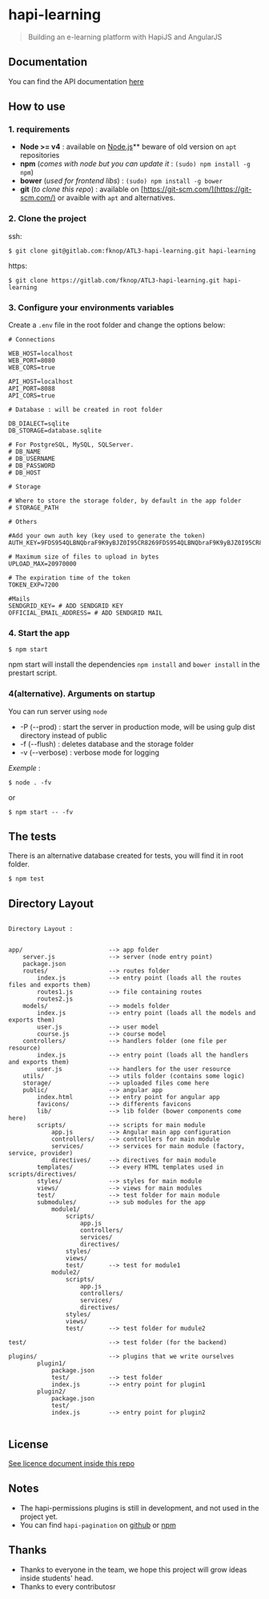 # hapi-learning 

> Building an e-learning platform with HapiJS and AngularJS

## Documentation

You can find the API documentation [here](http://fknop.github.io/hapi-learning-docs)

## How to use

### 1. requirements

+ **Node >= v4** : available on [Node.js](https://nodejs.org/en/)** beware of old version on `apt` repositories
+ **npm** (*comes with node but you can update it* : `(sudo) npm install -g npm`)
+ **bower** (*used for frontend libs*) : `(sudo) npm install -g bower`
+ **git** (*to clone this repo*) : available on [https://git-scm.com/](https://git-scm.com/) or avaible with `apt` and alternatives.

### 2. Clone the project

ssh:
```
$ git clone git@gitlab.com:fknop/ATL3-hapi-learning.git hapi-learning
```

https:
```
$ git clone https://gitlab.com/fknop/ATL3-hapi-learning.git hapi-learning
```

### 3. Configure your environments variables

Create a `.env` file in the root folder and change the options below:

```
# Connections

WEB_HOST=localhost
WEB_PORT=8080
WEB_CORS=true

API_HOST=localhost
API_PORT=8088
API_CORS=true

# Database : will be created in root folder

DB_DIALECT=sqlite
DB_STORAGE=database.sqlite

# For PostgreSQL, MySQL, SQLServer.
# DB_NAME
# DB_USERNAME
# DB_PASSWORD
# DB_HOST

# Storage

# Where to store the storage folder, by default in the app folder
# STORAGE_PATH

# Others

#Add your own auth key (key used to generate the token)
AUTH_KEY=9FDS954QLBNQbraF9K9yBJZ0I95CR8269FDS954QLBNQbraF9K9yBJZ0I95CR826

# Maximum size of files to upload in bytes
UPLOAD_MAX=20970000

# The expiration time of the token
TOKEN_EXP=7200

#Mails
SENDGRID_KEY= # ADD SENDGRID KEY
OFFICIAL_EMAIL_ADDRESS= # ADD SENDGRID MAIL

```

### 4. Start the app 

```
$ npm start
```

npm start will install the dependencies `npm install` and `bower install` in the prestart script.


### 4(alternative). Arguments on startup

You can run server using `node`

* -P (--prod) : start the server in production mode, will be using gulp dist directory instead of public
* -f (--flush) : deletes database and the storage folder 
* -v (--verbose) : verbose mode for logging

*Exemple* : 

```
$ node . -fv
```
or
```
$ npm start -- -fv
```

## The tests

There is an alternative database created for tests, you will find it in root folder.

```
$ npm test
```


## Directory Layout

```

Directory Layout :


app/                        --> app folder
    server.js               --> server (node entry point)
    package.json
    routes/                 --> routes folder
        index.js            --> entry point (loads all the routes files and exports them)
        routes1.js          --> file containing routes
        routes2.js
    models/                 --> models folder
        index.js            --> entry point (loads all the models and exports them)
        user.js             --> user model
        course.js           --> course model
    controllers/            --> handlers folder (one file per resource)
        index.js            --> entry point (loads all the handlers and exports them)
        user.js             --> handlers for the user resource
    utils/                  --> utils folder (contains some logic)
    storage/                --> uploaded files come here
    public/                 --> angular app
        index.html          --> entry point for angular app
        favicons/           --> differents favicons
        lib/                --> lib folder (bower components come here)
        scripts/            --> scripts for main module
            app.js          --> Angular main app configuration
            controllers/    --> controllers for main module
            services/       --> services for main module (factory, service, provider)
            directives/     --> directives for main module
        templates/          --> every HTML templates used in scripts/directives/
        styles/             --> styles for main module
        views/              --> views for main modules
        test/               --> test folder for main module
        submodules/         --> sub modules for the app
            module1/
                scripts/
                    app.js
                    controllers/
                    services/
                    directives/
                styles/
                views/
                test/       --> test for module1
            module2/
                scripts/
                    app.js
                    controllers/
                    services/
                    directives/
                styles/
                views/
                test/       --> test folder for mudule2
                
test/                       --> test folder (for the backend)

plugins/                    --> plugins that we write ourselves
        plugin1/
            package.json
            test/           --> test folder
            index.js        --> entry point for plugin1
        plugin2/
            package.json
            test/
            index.js        --> entry point for plugin2


```

## License

[See licence document inside this repo](LICENSE)

## Notes

+ The hapi-permissions plugins is still in development, and not used in the project yet.
+ You can find `hapi-pagination` on [github](https://github.com/fknop/hapi-pagination) or [npm](https://www.npmjs.com/package/hapi-pagination)

## Thanks

+ Thanks to everyone in the team, we hope this project will grow ideas inside students' head.
+ Thanks to every contributosr

